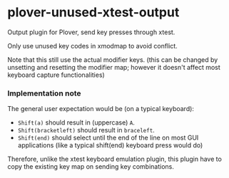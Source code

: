 # plover-unused-xtest-output

Output plugin for Plover, send key presses through xtest.

Only use unused key codes in xmodmap to avoid conflict.

Note that this still use the actual modifier keys.
(this can be changed by unsetting and resetting the modifier map;
however it doesn't affect most keyboard capture functionalities)

### Implementation note

The general user expectation would be (on a typical keyboard):

* `Shift(a)` should result in (uppercase) `A`.
* `Shift(bracketleft)` should result in `braceleft`.
* `Shift(end)` should select until the end of the line on most GUI applications
(like a typical shift(end) keyboard press would do)

Therefore, unlike the xtest keyboard emulation plugin, this plugin have to copy
the existing key map on sending key combinations.
